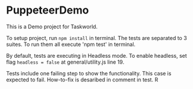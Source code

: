 # PuppeteerDemo

This is a Demo project for Taskworld.

To setup project, run `npm install` in terminal. 
The tests are separated to 3 suites. To run them all execute 'npm test' in terminal.

By default, tests are executing in Headless mode. To enable headless, set flag `headless = false` at general/utility.js line 19.

Tests include one failing step to show the functionality. This case is expected to fail. How-to-fix is desaribed in comment in test.
R
